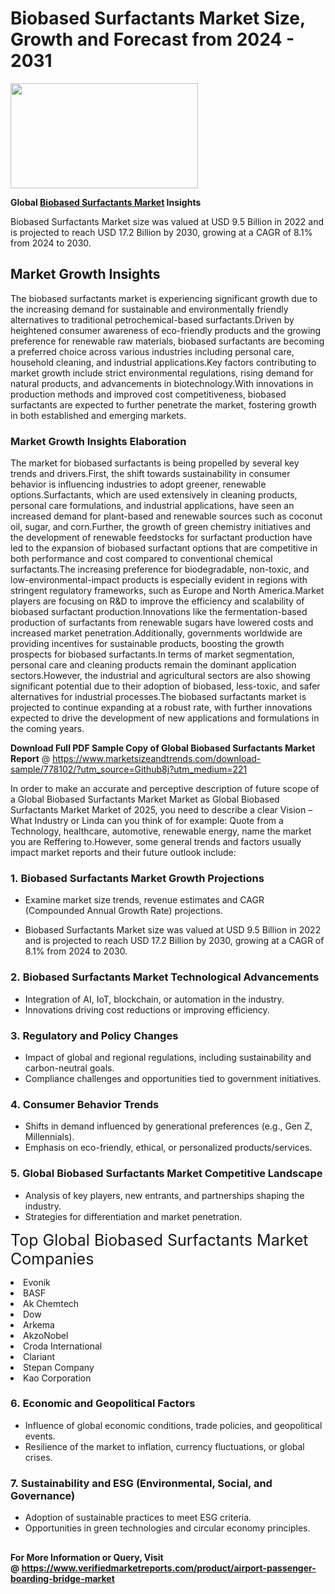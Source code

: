 <H1>Biobased Surfactants Market Size, Growth and Forecast from 2024 - 2031</H1><img class="aligncenter size-medium wp-image-584254" src="https://thirdeyenews.in/wp-content/uploads/2024/09/Global-Market-Research-300x168.jpeg" alt="" width="300" height="168" /><p><strong>Global&nbsp;<a href="https://www.marketsizeandtrends.com/download-sample/778102/?utm_source=Github8j?utm_medium=221">Biobased Surfactants Market</a> Insights</strong></p><p>Biobased Surfactants Market size was valued at USD 9.5 Billion in 2022 and is projected to reach USD 17.2 Billion by 2030, growing at a CAGR of 8.1% from 2024 to 2030.</p><p><h2>Market Growth Insights</h2> The biobased surfactants market is experiencing significant growth due to the increasing demand for sustainable and environmentally friendly alternatives to traditional petrochemical-based surfactants.Driven by heightened consumer awareness of eco-friendly products and the growing preference for renewable raw materials, biobased surfactants are becoming a preferred choice across various industries including personal care, household cleaning, and industrial applications.Key factors contributing to market growth include strict environmental regulations, rising demand for natural products, and advancements in biotechnology.With innovations in production methods and improved cost competitiveness, biobased surfactants are expected to further penetrate the market, fostering growth in both established and emerging markets.<h3>Market Growth Insights Elaboration</h3> The market for biobased surfactants is being propelled by several key trends and drivers.First, the shift towards sustainability in consumer behavior is influencing industries to adopt greener, renewable options.Surfactants, which are used extensively in cleaning products, personal care formulations, and industrial applications, have seen an increased demand for plant-based and renewable sources such as coconut oil, sugar, and corn.Further, the growth of green chemistry initiatives and the development of renewable feedstocks for surfactant production have led to the expansion of biobased surfactant options that are competitive in both performance and cost compared to conventional chemical surfactants.The increasing preference for biodegradable, non-toxic, and low-environmental-impact products is especially evident in regions with stringent regulatory frameworks, such as Europe and North America.Market players are focusing on R&D to improve the efficiency and scalability of biobased surfactant production.Innovations like the fermentation-based production of surfactants from renewable sugars have lowered costs and increased market penetration.Additionally, governments worldwide are providing incentives for sustainable products, boosting the growth prospects for biobased surfactants.In terms of market segmentation, personal care and cleaning products remain the dominant application sectors.However, the industrial and agricultural sectors are also showing significant potential due to their adoption of biobased, less-toxic, and safer alternatives for industrial processes.The biobased surfactants market is projected to continue expanding at a robust rate, with further innovations expected to drive the development of new applications and formulations in the coming years.<p><span class=""><strong>Download Full PDF Sample Copy of Global Biobased Surfactants Market Report</strong> @ <a href="https://www.marketsizeandtrends.com/download-sample/778102/?utm_source=Github8j?utm_medium=221" target="_blank">https://www.marketsizeandtrends.com/download-sample/778102/?utm_source=Github8j?utm_medium=221</a></span></p><p>In order to make an accurate and perceptive description of future scope of a Global&nbsp;Biobased Surfactants Market Market as Global&nbsp;Biobased Surfactants Market Market of 2025, you need to describe a clear Vision &ndash; What Industry or Linda can you think of for example: Quote from a Technology, healthcare, automotive, renewable energy, name the market you are Reffering to.However, some general trends and factors usually impact market reports and their future outlook include:</p><h3>1.&nbsp;<strong>Biobased Surfactants Market Growth Projections</strong></h3><ul><li>Examine market size trends, revenue estimates and CAGR (Compounded Annual Growth Rate) projections.</li><li><p>Biobased Surfactants Market size was valued at USD 9.5 Billion in 2022 and is projected to reach USD 17.2 Billion by 2030, growing at a CAGR of 8.1% from 2024 to 2030.</p></li></ul><h3>2.&nbsp;<strong>Biobased Surfactants Market Technological Advancements</strong></h3><ul><li>Integration of AI, IoT, blockchain, or automation in the industry.</li><li>Innovations driving cost reductions or improving efficiency.</li></ul><h3>3.&nbsp;<strong>Regulatory and Policy Changes</strong></h3><ul><li>Impact of global and regional regulations, including sustainability and carbon-neutral goals.</li><li>Compliance challenges and opportunities tied to government initiatives.</li></ul><h3>4.&nbsp;<strong>Consumer Behavior Trends</strong></h3><ul><li>Shifts in demand influenced by generational preferences (e.g., Gen Z, Millennials).</li><li>Emphasis on eco-friendly, ethical, or personalized products/services.</li></ul><h3>5.&nbsp;<strong>Global Biobased Surfactants Market Competitive Landscape</strong></h3><ul><li>Analysis of key players, new entrants, and partnerships shaping the industry.</li><li>Strategies for differentiation and market penetration.</li></ul><p data-pm-slice="1 1 []"><span style="color: inherit; font-family: inherit; font-size: 25px;">Top Global Biobased Surfactants Market Companies</span></p><div class="" data-test-id=""><p><li>Evonik</li><li> BASF</li><li> Ak Chemtech</li><li> Dow</li><li> Arkema</li><li> AkzoNobel</li><li> Croda International</li><li> Clariant</li><li> Stepan Company</li><li> Kao Corporation</li></p></div><h3>6.&nbsp;<strong>Economic and Geopolitical Factors</strong></h3><ul><li>Influence of global economic conditions, trade policies, and geopolitical events.</li><li>Resilience of the market to inflation, currency fluctuations, or global crises.</li></ul><h3>7.&nbsp;<strong>Sustainability and ESG (Environmental, Social, and Governance)</strong></h3><ul><li>Adoption of sustainable practices to meet ESG criteria.</li><li>Opportunities in green technologies and circular economy principles.</li></ul><h2><strong style="font-size: 14px;">For More Information or Query, Visit @&nbsp;</strong><a style="background-color: #ffffff; font-size: 14px;" href="https://www.marketsizeandtrends.com/report/biobased-surfactants-market/" target="_blank">https://www.verifiedmarketreports.com/product/airport-passenger-boarding-bridge-market</a></h2>